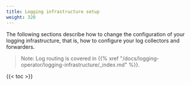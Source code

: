 ```yaml
---
title: Logging infrastructure setup
weight: 320
---
```


The following sections describe how to change the configuration of your logging infrastructure, that is, how to configure your log collectors and forwarders.

> Note: Log routing is covered in {{% xref "/docs/logging-operator/logging-infrastructure/_index.md" %}}.

{{< toc >}}